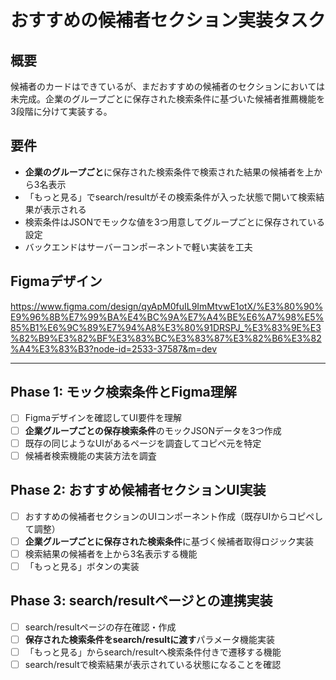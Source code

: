 # おすすめの候補者セクション実装タスク

## 概要
候補者のカードはできているが、まだおすすめの候補者のセクションにおいては未完成。企業のグループごとに保存された検索条件に基づいた候補者推薦機能を3段階に分けて実装する。

## 要件
- **企業のグループごと**に保存された検索条件で検索された結果の候補者を上から3名表示
- 「もっと見る」でsearch/resultがその検索条件が入った状態で開いて検索結果が表示される
- 検索条件はJSONでモックな値を3つ用意してグループごとに保存されている設定
- バックエンドはサーバーコンポーネントで軽い実装を工夫

## Figmaデザイン
https://www.figma.com/design/qyApM0fuIL9ImMtvwE1otX/%E3%80%90%E9%96%8B%E7%99%BA%E4%BC%9A%E7%A4%BE%E6%A7%98%E5%85%B1%E6%9C%89%E7%94%A8%E3%80%91DRSPJ_%E3%83%9E%E3%82%B9%E3%82%BF%E3%83%BC%E3%83%87%E3%82%B6%E3%82%A4%E3%83%B3?node-id=2533-37587&m=dev

---

## Phase 1: モック検索条件とFigma理解
- [ ] Figmaデザインを確認してUI要件を理解
- [ ] **企業グループごとの保存検索条件**のモックJSONデータを3つ作成
- [ ] 既存の同じようなUIがあるページを調査してコピペ元を特定
- [ ] 候補者検索機能の実装方法を調査

## Phase 2: おすすめ候補者セクションUI実装
- [ ] おすすめの候補者セクションのUIコンポーネント作成（既存UIからコピペして調整）
- [ ] **企業グループごとに保存された検索条件**に基づく候補者取得ロジック実装
- [ ] 検索結果の候補者を上から3名表示する機能
- [ ] 「もっと見る」ボタンの実装

## Phase 3: search/resultページとの連携実装
- [ ] search/resultページの存在確認・作成
- [ ] **保存された検索条件をsearch/resultに渡す**パラメータ機能実装
- [ ] 「もっと見る」からsearch/resultへ検索条件付きで遷移する機能
- [ ] search/resultで検索結果が表示されている状態になることを確認